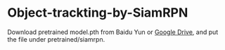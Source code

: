 # Object-trackting-by-SiamRPN

Download pretrained model.pth from Baidu Yun or [Google Drive](https://drive.google.com/drive/folders/1P0nshF9OjEJwuY9bScuLhPyA2CXSNB5f), and put the file under pretrained/siamrpn.
